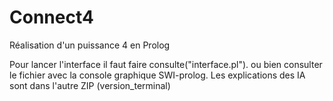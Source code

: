 # Connect4
Réalisation d'un puissance 4 en Prolog

Pour lancer l'interface il faut faire consulte("interface.pl"). ou bien consulter le fichier avec la console graphique SWI-prolog.
Les explications des IA sont dans l'autre ZIP (version_terminal)